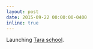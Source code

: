 ```yaml
---
layout: post
date: 2015-09-22 00:00:00-0400
inline: true
---
```


Launching [Tara school](https://adarijani.github.io/projects/2_project/).
